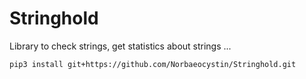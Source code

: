 # Stringhold
Library to check strings, get statistics about strings ...
```
pip3 install git+https://github.com/Norbaeocystin/Stringhold.git
```
